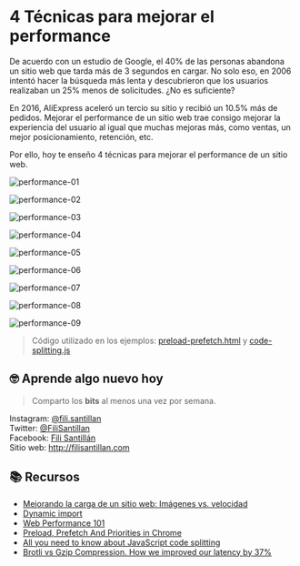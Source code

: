 # 4 Técnicas para mejorar el performance

De acuerdo con un estudio de Google, el 40% de las personas abandona un sitio
web que tarda más de 3 segundos en cargar. No solo eso, en 2006 intentó hacer la
búsqueda más lenta y descubrieron que los usuarios realizaban un 25% menos de
solicitudes. ¿No es suficiente?

En 2016, AliExpress aceleró un tercio su sitio y recibió un 10.5% más de
pedidos. Mejorar el performance de un sitio web trae consigo mejorar la
experiencia del usuario al igual que muchas mejoras más, como ventas, un mejor
posicionamiento, retención, etc.

Por ello, hoy te enseño 4 técnicas para mejorar el performance de un sitio web.

![performance-01](./performance-01.png)

![performance-02](./performance-02.png)

![performance-03](./performance-03.png)

![performance-04](./performance-04.png)

![performance-05](./performance-05.png)

![performance-06](./performance-06.png)

![performance-07](./performance-07.png)

![performance-08](./performance-08.png)

![performance-09](./performance-09.png)

> Código utilizado en los ejemplos:
> [preload-prefetch.html](/BitSnack/performance/preload-prefetch.html) y
> [code-splitting.js](/BitSnack/performance/code-splitting.js)

## 🤓 Aprende algo nuevo hoy

> Comparto los **bits** al menos una vez por semana.

Instagram: [@fili.santillan](https://www.instagram.com/fili.santillan/)  
Twitter: [@FiliSantillan](https://twitter.com/FiliSantillan)  
Facebook: [Fili Santillán](https://www.facebook.com/FiliSantillan96/)  
Sitio web: http://filisantillan.com

## 📚 Recursos

-   [Mejorando la carga de un sitio web: Imágenes vs. velocidad](https://filisantillan.com/blog/mejorando-la-carga-de-un-sitio-web-imagenes-vs-velocidad/)
-   [Dynamic import](https://filisantillan.com/bits/dynamic-import/)
-   [Web Performance 101](https://3perf.com/talks/web-perf-101/#perf-importance-part-1)
-   [Preload, Prefetch And Priorities in Chrome](https://medium.com/reloading/preload-prefetch-and-priorities-in-chrome-776165961bbf)
-   [All you need to know about JavaScript code splitting](https://www.creativebloq.com/how-to/all-you-need-to-know-about-javascript-code-splitting)
-   [Brotli vs Gzip Compression. How we improved our latency by 37%](https://medium.com/oyotech/how-brotli-compression-gave-us-37-latency-improvement-14d41e50fee4#:~:text=Gzip%20vs%20Brotli%3A,keys%20instead%20of%20full%20keywords.&text=Javascript%20files%20compressed%20with%20Brotli,are%2017%25%20smaller%20than%20gzip.)

